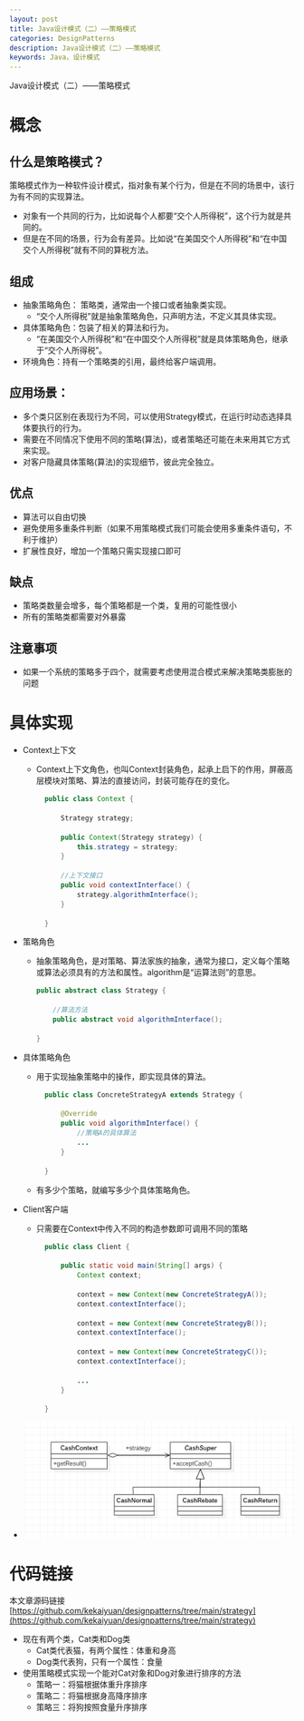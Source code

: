 ```yaml
---
layout: post
title: Java设计模式（二）——策略模式
categories: DesignPatterns
description: Java设计模式（二）——策略模式
keywords: Java，设计模式
---
```


Java设计模式（二）——策略模式

# 概念

## 什么是策略模式？
策略模式作为一种软件设计模式，指对象有某个行为，但是在不同的场景中，该行为有不同的实现算法。
- 对象有一个共同的行为，比如说每个人都要“交个人所得税”，这个行为就是共同的。
- 但是在不同的场景，行为会有差异。比如说“在美国交个人所得税”和“在中国交个人所得税”就有不同的算税方法。


## 组成
- 抽象策略角色： 策略类，通常由一个接口或者抽象类实现。
	- “交个人所得税”就是抽象策略角色，只声明方法，不定义其具体实现。
- 具体策略角色：包装了相关的算法和行为。
	- “在美国交个人所得税”和“在中国交个人所得税”就是具体策略角色，继承于“交个人所得税”。
- 环境角色：持有一个策略类的引用，最终给客户端调用。

## 应用场景：
- 多个类只区别在表现行为不同，可以使用Strategy模式，在运行时动态选择具体要执行的行为。
- 需要在不同情况下使用不同的策略(算法)，或者策略还可能在未来用其它方式来实现。
- 对客户隐藏具体策略(算法)的实现细节，彼此完全独立。

## 优点
- 算法可以自由切换
- 避免使用多重条件判断（如果不用策略模式我们可能会使用多重条件语句，不利于维护）
- 扩展性良好，增加一个策略只需实现接口即可

## 缺点
- 策略类数量会增多，每个策略都是一个类，复用的可能性很小
- 所有的策略类都需要对外暴露

## 注意事项
- 如果一个系统的策略多于四个，就需要考虑使用混合模式来解决策略类膨胀的问题

# 具体实现
- Context上下文
	- Context上下文角色，也叫Context封装角色，起承上启下的作用，屏蔽高层模块对策略、算法的直接访问，封装可能存在的变化。
	  ```java
		public class Context {

			Strategy strategy;

			public Context(Strategy strategy) {
				this.strategy = strategy;
			}

			//上下文接口
			public void contextInterface() {
				strategy.algorithmInterface();
			}

		}
	  ```
- 策略角色
	- 抽象策略角色，是对策略、算法家族的抽象，通常为接口，定义每个策略或算法必须具有的方法和属性。algorithm是“运算法则”的意思。
		```java
		public abstract class Strategy {

			//算法方法
			public abstract void algorithmInterface();

		}
		```
- 具体策略角色
	- 用于实现抽象策略中的操作，即实现具体的算法。
	  ```java
		public class ConcreteStrategyA extends Strategy {

			@Override
			public void algorithmInterface() {
				//策略A的具体算法
				...
			}

		}
	  ```
	- 有多少个策略，就编写多少个具体策略角色。

- Client客户端
	- 只需要在Context中传入不同的构造参数即可调用不同的策略
	  ```java
		public class Client {

			public static void main(String[] args) {
				Context context;

				context = new Context(new ConcreteStrategyA());
				context.contextInterface();

				context = new Context(new ConcreteStrategyB());
				context.contextInterface();

				context = new Context(new ConcreteStrategyC());
				context.contextInterface();
				
				...
			}

		}
	  ```
- ![UML结构图](/images/posts/designpatterns/strategy/uml.png)
	  
# 代码链接
本文章源码链接[https://github.com/kekaiyuan/designpatterns/tree/main/strategy](https://github.com/kekaiyuan/designpatterns/tree/main/strategy)
- 现在有两个类，Cat类和Dog类
	- Cat类代表猫，有两个属性：体重和身高
	- Dog类代表狗，只有一个属性：食量
- 使用策略模式实现一个能对Cat对象和Dog对象进行排序的方法
	- 策略一：将猫根据体重升序排序
	- 策略二：将猫根据身高降序排序
	- 策略三：将狗按照食量升序排序